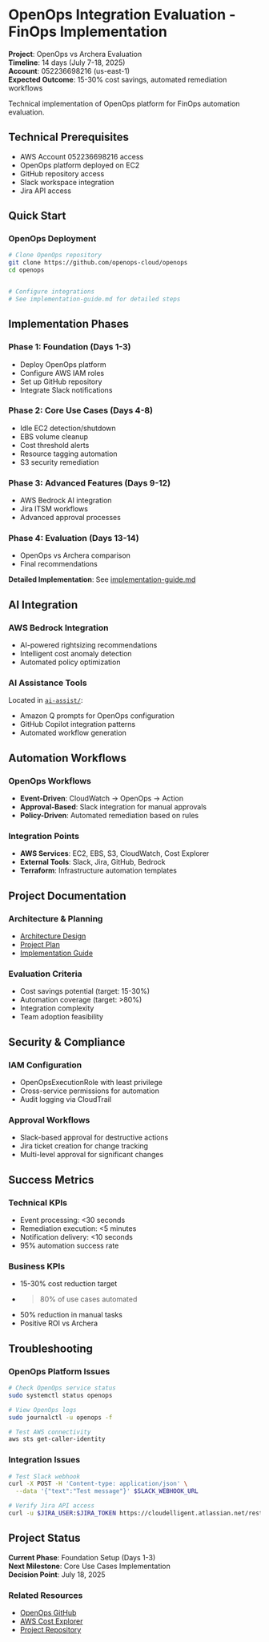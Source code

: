 # OpenOps Integration Evaluation - FinOps Implementation

**Project**: OpenOps vs Archera Evaluation  
**Timeline**: 14 days (July 7-18, 2025)  
**Account**: 052236698216 (us-east-1)  
**Expected Outcome**: 15-30% cost savings, automated remediation workflows

Technical implementation of OpenOps platform for FinOps automation evaluation.

## Technical Prerequisites
- AWS Account 052236698216 access
- OpenOps platform deployed on EC2
- GitHub repository access
- Slack workspace integration
- Jira API access

## Quick Start

### OpenOps Deployment
```bash
# Clone OpenOps repository
git clone https://github.com/openops-cloud/openops
cd openops


# Configure integrations
# See implementation-guide.md for detailed steps
```

## Implementation Phases

### Phase 1: Foundation (Days 1-3)
- Deploy OpenOps platform
- Configure AWS IAM roles
- Set up GitHub repository
- Integrate Slack notifications

### Phase 2: Core Use Cases (Days 4-8)
- Idle EC2 detection/shutdown
- EBS volume cleanup
- Cost threshold alerts
- Resource tagging automation
- S3 security remediation

### Phase 3: Advanced Features (Days 9-12)
- AWS Bedrock AI integration
- Jira ITSM workflows
- Advanced approval processes

### Phase 4: Evaluation (Days 13-14)
- OpenOps vs Archera comparison
- Final recommendations

**Detailed Implementation**: See [implementation-guide.md](delivery-blueprint/implementation-guide.md)

## AI Integration

### AWS Bedrock Integration
- AI-powered rightsizing recommendations
- Intelligent cost anomaly detection
- Automated policy optimization

### AI Assistance Tools
Located in [`ai-assist/`](ai-assist/prompts/amazon-q-prompts.md):
- Amazon Q prompts for OpenOps configuration
- GitHub Copilot integration patterns
- Automated workflow generation

## Automation Workflows

### OpenOps Workflows
- **Event-Driven**: CloudWatch → OpenOps → Action
- **Approval-Based**: Slack integration for manual approvals
- **Policy-Driven**: Automated remediation based on rules

### Integration Points
- **AWS Services**: EC2, EBS, S3, CloudWatch, Cost Explorer
- **External Tools**: Slack, Jira, GitHub, Bedrock
- **Terraform**: Infrastructure automation templates

## Project Documentation

### Architecture & Planning
- [Architecture Design](docs/architecture/openops-architecture.md)
- [Project Plan](delivery-blueprint/project-plan.md)
- [Implementation Guide](delivery-blueprint/implementation-guide.md)

### Evaluation Criteria
- Cost savings potential (target: 15-30%)
- Automation coverage (target: >80%)
- Integration complexity
- Team adoption feasibility

## Security & Compliance

### IAM Configuration
- OpenOpsExecutionRole with least privilege
- Cross-service permissions for automation
- Audit logging via CloudTrail

### Approval Workflows
- Slack-based approval for destructive actions
- Jira ticket creation for change tracking
- Multi-level approval for significant changes

## Success Metrics

### Technical KPIs
- Event processing: <30 seconds
- Remediation execution: <5 minutes
- Notification delivery: <10 seconds
- 95% automation success rate

### Business KPIs
- 15-30% cost reduction target
- >80% of use cases automated
- 50% reduction in manual tasks
- Positive ROI vs Archera

## Troubleshooting

### OpenOps Platform Issues
```bash
# Check OpenOps service status
sudo systemctl status openops

# View OpenOps logs
sudo journalctl -u openops -f

# Test AWS connectivity
aws sts get-caller-identity
```

### Integration Issues
```bash
# Test Slack webhook
curl -X POST -H 'Content-type: application/json' \
  --data '{"text":"Test message"}' $SLACK_WEBHOOK_URL

# Verify Jira API access
curl -u $JIRA_USER:$JIRA_TOKEN https://cloudelligent.atlassian.net/rest/api/2/myself
```

## Project Status

**Current Phase**: Foundation Setup (Days 1-3)  
**Next Milestone**: Core Use Cases Implementation  
**Decision Point**: July 18, 2025  

### Related Resources
- [OpenOps GitHub](https://github.com/openops-cloud/openops)
- [AWS Cost Explorer](https://aws.amazon.com/aws-cost-management/aws-cost-explorer/)
- [Project Repository](https://github.com/glenn-gray/cloudelligent-finops-practice)
